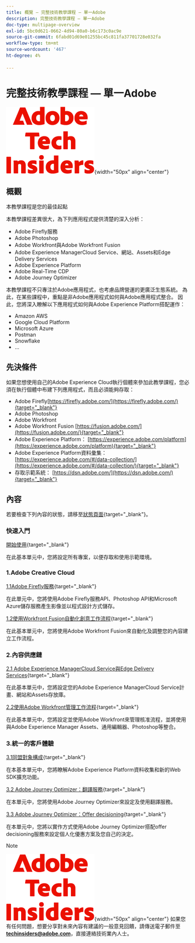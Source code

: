 ```yaml
---
title: 概覽 — 完整技術教學課程 — 單一Adobe
description: 完整技術教學課程 — 單一Adobe
doc-type: multipage-overview
exl-id: 5bc0d621-0662-4d94-80a0-b6c173c0ac9e
source-git-commit: 6fabd01d69e01255bc45c811fa37701728e032fa
workflow-type: tm+mt
source-wordcount: '467'
ht-degree: 4%

---
```


# 完整技術教學課程 — 單一Adobe

![技術內部人士](./assets/images/techinsiders.png){width="50px" align="center"}

## 概觀

本教學課程是您的最佳起點

本教學課程差異很大，為下列應用程式提供清楚的深入分析：

- Adobe Firefly服務
- Adobe Photoshop
- Adobe Workfront與Adobe Workfront Fusion
- Adobe Experience ManagerCloud Service、網站、Assets和Edge Delivery Services
- Adobe Experience Platform
- Adobe Real-Time CDP
- Adobe Journey Optimizer


本教學課程不只專注於Adobe應用程式，也考慮品牌營運的更廣泛生態系統。 為此，在某些課程中，重點是非Adobe應用程式如何與Adobe應用程式整合。 因此，您將深入瞭解以下應用程式如何與Adobe Experience Platform搭配運作：

- Amazon AWS
- Google Cloud Platform
- Microsoft Azure
- Postman
- Snowflake
- ...

## 先決條件

如果您想使用自己的Adobe Experience Cloud執行個體來參加此教學課程，您必須在執行個體中布建下列應用程式，而且必須能夠存取：

- Adobe Firefly[https://firefly.adobe.com/](https://firefly.adobe.com/){target="_blank"}
- Adobe Photoshop
- Adobe Workfront
- Adobe Workfront Fusion [https://fusion.adobe.com/](https://fusion.adobe.com/){target="_blank"}
- Adobe Experience Platform： [https://experience.adobe.com/platform](https://experience.adobe.com/platform){target="_blank"}
- Adobe Experience Platform資料彙集： [https://experience.adobe.com/#/data-collection/](https://experience.adobe.com/#/data-collection/){target="_blank"}
- 存取示範系統： [https://dsn.adobe.com/](https://dsn.adobe.com/){target="_blank"}

## 內容

若要檢查下列內容的狀態，請移至[狀態頁面](./status.md){target="_blank"}。

### 快速入門

[開始使用](./modules/getting-started/gettingstarted/getting-started.md){target="_blank"}

在此基本單元中，您將設定所有專案，以便存取和使用示範環境。

### 1.Adobe Creative Cloud

[1.1Adobe Firefly服務](./modules/creative-cloud/module1.1/firefly-services.md){target="_blank"}

在此單元中，您將使用Adobe Firefly服務API、Photoshop API和Microsoft Azure儲存服務產生影像並以程式設計方式儲存。

[1.2使用Workfront Fusion自動化創意工作流程](./modules/creative-cloud/module1.2/automation.md){target="_blank"}

在此基本單元中，您將使用Adobe Workfront Fusion來自動化及調整您的內容建立工作流程。

### 2.內容供應鏈

[2.1 Adobe Experience ManagerCloud Service與Edge Delivery Services](./modules/csc/module2.1/aemcs.md){target="_blank"}

在此基本單元中，您將設定您的Adobe Experience ManagerCloud Service計畫、網站和Assets存放庫。

[2.2使用Adobe Workfront管理工作流程](./modules/csc/module2.2/workfront.md){target="_blank"}

在此基本單元中，您將設定並使用Adobe Workfront來管理核准流程，並將使用與Adobe Experience Manager Assets、通用編輯器、Photoshop等整合。

### 3.統一的客戶體驗

[3.1同盟對象構成](./modules/uce/module3.1/fac.md){target="_blank"}

在本基本單元中，您將瞭解Adobe Experience Platform資料收集和新的Web SDK擴充功能。

[3.2 Adobe Journey Optimizer：翻譯服務](./modules/uce/module3.2/ajotranslationsvcs.md){target="_blank"}

在本單元中，您將使用Adobe Journey Optimizer來設定及使用翻譯服務。

[3.3 Adobe Journey Optimizer：Offer decisioning](./modules/uce/module3.3/offer-decisioning.md){target="_blank"}

在本單元中，您將以實作方式使用Adobe Journey Optimizer搭配offer decisioning服務來設定個人化優惠方案及您自己的決定。

>[!NOTE]
>
>![技術內部人士](./assets/images/techinsiders.png){width="50px" align="center"}
>如果您有任何問題，想要分享對未來內容有建議的一般意見回饋，請傳送電子郵件至&#x200B;**techinsiders@adobe.com**，直接連絡技術業內人士。
